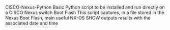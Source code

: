 CISCO-Nexus-Python 
Basic Python script to be installed and run directly on a CISCO Nexus switch Boot Flash
This script captures, in a file stored in the Nexus Boot Flash, main useful NX-OS SHOW outputs results with the associated date and time  
